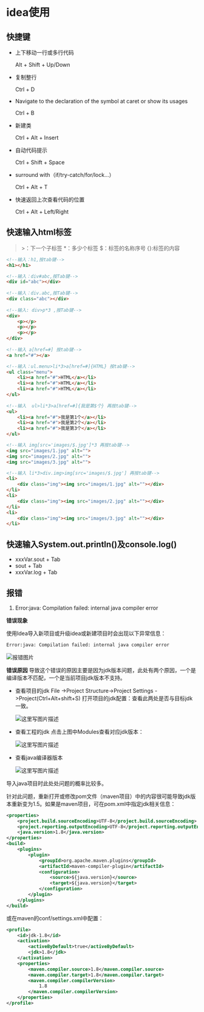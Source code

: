 # idea使用

## 快捷键

- 上下移动一行或多行代码

  Alt + Shift + Up/Down

- 复制整行

  Ctrl + D

- Navigate to the declaration of the symbol at caret or show its usages

  Ctrl + B

- 新建类

  Ctrl + Alt + Insert

- 自动代码提示

  Ctrl + Shift + Space

- surround with（if/try-catch/for/lock...）

  Ctrl + Alt + T
  
- 快速返回上次查看代码的位置

  Ctrl + Alt + Left/Right

## 快速输入html标签

> \>：下一个子标签
> *：多少个标签
> $：标签的名称序号
> {}:标签的内容

```html
<!--输入：h1,按tab键-->
<h1></h1>

<!--输入：div#abc,按Tab键-->
<div id="abc"></div>
 
<!--输入：div.abc,按Tab键-->
<div class="abc"></div>
 
<!--输入: div>p*3 ,按Tab键-->
<div>
    <p></p>
    <p></p>
    <p></p>
</div>
 
<!--输入 a[href=#] 按tab键-->
<a href="#"></a>

<!--输入：ul.menu>li*3>a[href=#]{HTML} 按tab键-->
<ul class="menu">
    <li><a href="#">HTML</a></li>
    <li><a href="#">HTML</a></li>
    <li><a href="#">HTML</a></li>
</ul>
 
<!--输入  ul>li*3>a[href=#]{我是第$个} 再按tab键-->
<ul>
    <li><a href="#">我是第1个</a></li>
    <li><a href="#">我是第2个</a></li>
    <li><a href="#">我是第3个</a></li>
</ul>

<!--输入 img[src='images/$.jpg']*3 再按tab键-->
<img src="images/1.jpg" alt="">     
<img src="images/2.jpg" alt="">     
<img src="images/3.jpg" alt="">

<!--输入 li*3>div.img>img[src='images/$.jpg'] 再按tab键-->
<li>
    <div class="img"><img src="images/1.jpg" alt=""></div>
</li>
<li>
    <div class="img"><img src="images/2.jpg" alt=""></div>
</li>
<li>
    <div class="img"><img src="images/3.jpg" alt=""></div>
</li>
```

## 快速输入System.out.println()及console.log()

- xxxVar.sout + Tab
- sout + Tab
- xxxVar.log + Tab

## 报错

1. Error:java: Compilation failed: internal java compiler error

__错误现象__

使用Idea导入新项目或升级idea或新建项目时会出现以下异常信息：

```l
Error:java: Compilation failed: internal java compiler error 
```

![报错图片](E:\GitHub\StudyNotes\idea.assets\20180827220008319)

__错误原因__
导致这个错误的原因主要是因为jdk版本问题，此处有两个原因，一个是编译版本不匹配，一个是当前项目jdk版本不支持。

- 查看项目的jdk
  File ->Project Structure->Project Settings ->Project(Ctrl+Alt+shift+S) 打开项目的jdk配置：查看此两处是否与目标jdk一致。

  ![这里写图片描述](E:\GitHub\StudyNotes\idea.assets\20180827220024648)

- 查看工程的jdk
  点击上图中Modules查看对应jdk版本：

  ![这里写图片描述](E:\GitHub\StudyNotes\idea.assets\20180827220037258)

- 查看java编译器版本

  ![这里写图片描述](E:\GitHub\StudyNotes\idea.assets\20180827220049216)

导入java项目时此处处问题的概率比较多。

针对此问题，重新打开或修改pom文件（maven项目）中的内容很可能导致jdk版本重新变为1.5。如果是maven项目，可在pom.xml中指定jdk相关信息：

```xml
<properties>
    <project.build.sourceEncoding>UTF-8</project.build.sourceEncoding>
    <project.reporting.outputEncoding>UTF-8</project.reporting.outputEncoding>
    <java.version>1.8</java.version>
</properties>
<build>
	<plugins>
		<plugin>
			<groupId>org.apache.maven.plugins</groupId>
			<artifactId>maven-compiler-plugin</artifactId>
			<configuration>
				<source>${java.version}</source>
				<target>${java.version}</target>
			</configuration>
		</plugin>
	</plugins>
</build>
```

或在maven的conf/settings.xml中配置：

```xml
<profile>
	<id>jdk-1.8</id>
    <activation>
    	<activeByDefault>true</activeByDefault>
    	<jdk>1.8</jdk>
    </activation>
    <properties>
    	<maven.compiler.source>1.8</maven.compiler.source>
    	<maven.compiler.target>1.8</maven.compiler.target>
		<maven.compiler.compilerVersion>
			1.8
		</maven.compiler.compilerVersion>
    </properties>
</profile>
```

